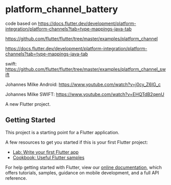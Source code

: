 # platform_channel_battery

code based on https://docs.flutter.dev/development/platform-integration/platform-channels?tab=type-mappings-java-tab

https://github.com/flutter/flutter/tree/master/examples/platform_channel

https://docs.flutter.dev/development/platform-integration/platform-channels?tab=type-mappings-java-tab

swift: https://github.com/flutter/flutter/tree/master/examples/platform_channel_swift

Johannes Milke Android: https://www.youtube.com/watch?v=j0cy_Z6IG_c

Johannes Milke SWIFT: https://www.youtube.com/watch?v=EHQTdB2qenU



A new Flutter project.

## Getting Started

This project is a starting point for a Flutter application.

A few resources to get you started if this is your first Flutter project:

- [Lab: Write your first Flutter app](https://flutter.dev/docs/get-started/codelab)
- [Cookbook: Useful Flutter samples](https://flutter.dev/docs/cookbook)

For help getting started with Flutter, view our
[online documentation](https://flutter.dev/docs), which offers tutorials,
samples, guidance on mobile development, and a full API reference.
